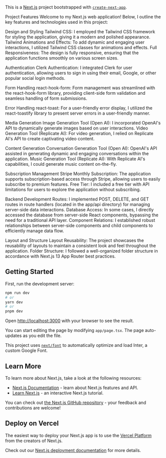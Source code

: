 This is a [Next.js](https://nextjs.org/) project bootstrapped with [`create-next-app`](https://github.com/vercel/next.js/tree/canary/packages/create-next-app).

Project Features
Welcome to my Next.js web application! Below, I outline the key features and technologies used in this project:

Design and Styling
Tailwind CSS: I employed the Tailwind CSS framework for styling the application, giving it a modern and polished appearance.
Tailwind Animations and Effects: To add dynamic and engaging user interactions, I utilized Tailwind CSS classes for animations and effects.
Full Responsiveness: The design is fully responsive, ensuring that the application functions smoothly on various screen sizes.

Authentication
Clerk Authentication: I integrated Clerk for user authentication, allowing users to sign in using their email, Google, or other popular social login methods.

Form Handling
react-hook-form: Form management was streamlined with the react-hook-form library, providing client-side form validation and seamless handling of form submissions.

Error Handling
react-toast: For a user-friendly error display, I utilized the react-toastify library to present server errors in a user-friendly manner.

Media Generation
Image Generation Tool (Open AI): I incorporated OpenAI's API to dynamically generate images based on user interactions.
Video Generation Tool (Replicate AI): For video generation, I relied on Replicate AI's API to create captivating video content.

Content Generation
Conversation Generation Tool (Open AI): OpenAI's API assisted in generating dynamic and engaging conversations within the application.
Music Generation Tool (Replicate AI): With Replicate AI's capabilities, I could generate music content on-the-fly.

Subscription Management
Stripe Monthly Subscription: The application supports subscription-based access through Stripe, allowing users to easily subscribe to premium features.
Free Tier: I included a free tier with API limitations for users to explore the application without subscribing.

Backend Development
Routes: I implemented POST, DELETE, and GET routes in route handlers (located in the app/api directory) for managing server-side data interactions.
Database Access: In some cases, I directly accessed the database from server-side React components, bypassing the need for a traditional API layer.
Component Relations: I established robust relationships between server-side components and child components to efficiently manage data flow.

Layout and Structure
Layout Reusability: The project showcases the reusability of layouts to maintain a consistent look and feel throughout the application.
Folder Structure: I followed a well-organized folder structure in accordance with Next.js 13 App Router best practices.




## Getting Started

First, run the development server:

```bash
npm run dev
# or
yarn dev
# or
pnpm dev
```

Open [http://localhost:3000](http://localhost:3000) with your browser to see the result.

You can start editing the page by modifying `app/page.tsx`. The page auto-updates as you edit the file.

This project uses [`next/font`](https://nextjs.org/docs/basic-features/font-optimization) to automatically optimize and load Inter, a custom Google Font.

## Learn More

To learn more about Next.js, take a look at the following resources:

- [Next.js Documentation](https://nextjs.org/docs) - learn about Next.js features and API.
- [Learn Next.js](https://nextjs.org/learn) - an interactive Next.js tutorial.

You can check out [the Next.js GitHub repository](https://github.com/vercel/next.js/) - your feedback and contributions are welcome!

## Deploy on Vercel

The easiest way to deploy your Next.js app is to use the [Vercel Platform](https://vercel.com/new?utm_medium=default-template&filter=next.js&utm_source=create-next-app&utm_campaign=create-next-app-readme) from the creators of Next.js.

Check out our [Next.js deployment documentation](https://nextjs.org/docs/deployment) for more details.

